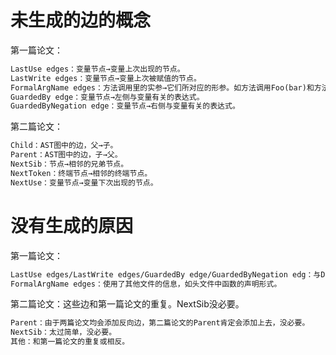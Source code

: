 # 未生成的边的概念

第一篇论文：

```perl
LastUse edges：变量节点→变量上次出现的节点。
LastWrite edges：变量节点→变量上次被赋值的节点。
FormalArgName edges：方法调用里的实参→它们所对应的形参。如方法调用Foo(bar)和方法声明Foo(InputStream stream)，添加bar→stream。
GuardedBy edge：变量节点→左侧与变量有关的表达式。
GuardedByNegation edge：变量节点→右侧与变量有关的表达式。
```

第二篇论文：

```perl
Child：AST图中的边，父→子。
Parent：AST图中的边，子→父。
NextSib：节点→相邻的兄弟节点。
NextToken：终端节点→相邻的终端节点。
NextUse：变量节点→变量下次出现的节点。
```

# 没有生成的原因

第一篇论文：

```perl
LastUse edges/LastWrite edges/GuardedBy edge/GuardedByNegation edg：与DFG边“ComesFrom”语义有重复。
FormalArgName edges：使用了其他文件的信息，如头文件中函数的声明形式。
```

第二篇论文：这些边和第一篇论文的重复。NextSib没必要。

```perl
Parent：由于两篇论文均会添加反向边，第二篇论文的Parent肯定会添加上去，没必要。
NextSib：太过简单，没必要。
其他：和第一篇论文的重复或相反。
```

